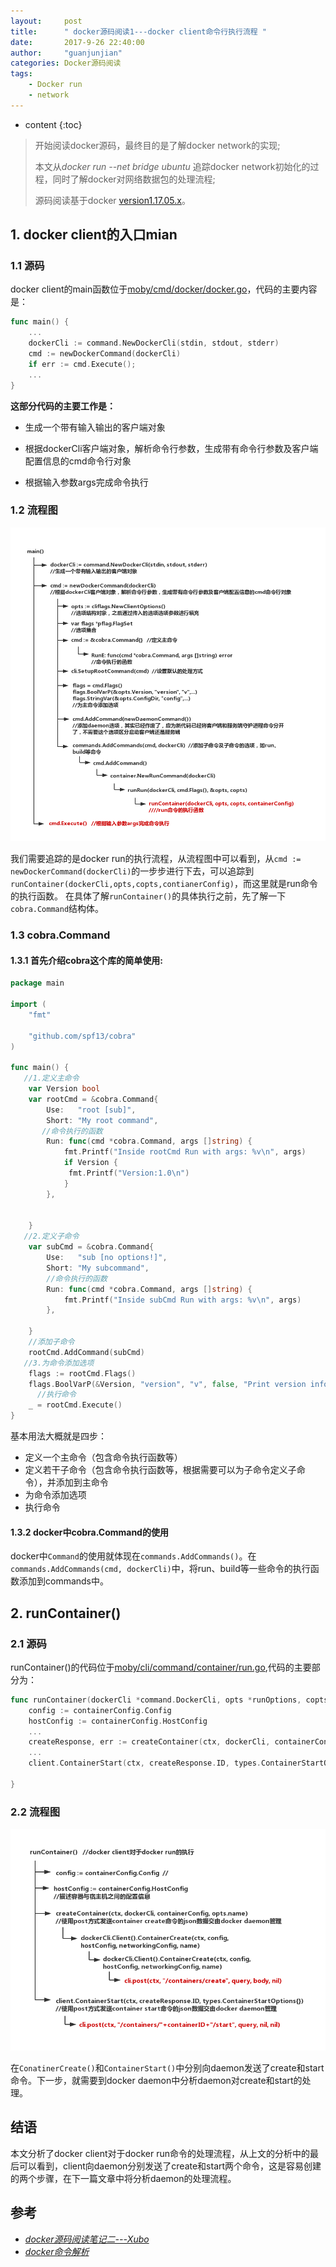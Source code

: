 ```yaml
---
layout:     post
title:      " docker源码阅读1---docker client命令行执行流程 "
date:       2017-9-26 22:40:00 
author:     "guanjunjian"
categories: Docker源码阅读
tags:
    - Docker run
    - network
---
```


* content
{:toc}

> 开始阅读docker源码，最终目的是了解docker network的实现;
> 
> 本文从*docker run --net bridge ubuntu* 追踪docker network初始化的过程，同时了解docker对网络数据包的处理流程;
>  
> 源码阅读基于docker [version1.17.05.x](https://github.com/moby/moby/tree/17.05.x)。

## 1. docker client的入口mian

### 1.1 源码


docker client的main函数位于[moby/cmd/docker/docker.go](https://github.com/moby/moby/blob/17.05.x/cmd/docker/docker.go#L161#184)，代码的主要内容是：

```go
func main() {
	...
	dockerCli := command.NewDockerCli(stdin, stdout, stderr)
	cmd := newDockerCommand(dockerCli)
	if err := cmd.Execute(); 
	...
}
```


**这部分代码的主要工作是：**

*  生成一个带有输入输出的客户端对象

*  根据dockerCli客户端对象，解析命令行参数，生成带有命令行参数及客户端配置信息的cmd命令行对象

*  根据输入参数args完成命令执行

### 1.2 流程图

![](/img/in-post/post-docker-client-excuting-flow-for-run/docker-client-main.png)

我们需要追踪的是docker run的执行流程，从流程图中可以看到，从`cmd := newDockerCommand(dockerCli)`的一步步进行下去，可以追踪到`runContainer(dockerCli,opts,copts,contianerConfig)`，而这里就是run命令的执行函数。
在具体了解`runContainer()`的具体执行之前，先了解一下`cobra.Command`结构体。

### 1.3 cobra.Command

#### 1.3.1 首先介绍cobra这个库的简单使用:

```go
package main

import (
    "fmt"

    "github.com/spf13/cobra"
)

func main() {
   //1.定义主命令
    var Version bool
    var rootCmd = &cobra.Command{
        Use:   "root [sub]",
        Short: "My root command",
       //命令执行的函数
        Run: func(cmd *cobra.Command, args []string) {
            fmt.Printf("Inside rootCmd Run with args: %v\n", args)
            if Version {
             fmt.Printf("Version:1.0\n")
            }
        },


    }
   //2.定义子命令
    var subCmd = &cobra.Command{
        Use:   "sub [no options!]",
        Short: "My subcommand",
        //命令执行的函数
        Run: func(cmd *cobra.Command, args []string) {
            fmt.Printf("Inside subCmd Run with args: %v\n", args)
        },

    }
    //添加子命令
    rootCmd.AddCommand(subCmd)
   //3.为命令添加选项
    flags := rootCmd.Flags()
    flags.BoolVarP(&Version, "version", "v", false, "Print version information and quit")
      //执行命令
    _ = rootCmd.Execute()
}

```

基本用法大概就是四步：
* 定义一个主命令（包含命令执行函数等） 
* 定义若干子命令（包含命令执行函数等，根据需要可以为子命令定义子命令），并添加到主命令
* 为命令添加选项
* 执行命令

#### 1.3.2 docker中cobra.Command的使用

docker中`Command`的使用就体现在`commands.AddCommands()`。在`commands.AddCommands(cmd, dockerCli)`中，将run、build等一些命令的执行函数添加到commands中。

## 2. runContainer()

### 2.1 源码

runContainer()的代码位于[moby/cli/command/container/run.go](https://github.com/moby/moby/blob/17.05.x/cli/command/container/run.go#L96#L269),代码的主要部分为：

```go
func runContainer(dockerCli *command.DockerCli, opts *runOptions, copts *containerOptions, containerConfig *containerConfig) error {
	config := containerConfig.Config
	hostConfig := containerConfig.HostConfig
	...
	createResponse, err := createContainer(ctx, dockerCli, containerConfig, opts.name)  //向daemon发送create
	...
	client.ContainerStart(ctx, createResponse.ID, types.ContainerStartOptions{}) ////向daemon发送post

}
```

### 2.2 流程图

![](/img/in-post/post-docker-client-excuting-flow-for-run/docker-client-runContainer.png)

在`ConatinerCreate()`和`ContainerStart()`中分别向daemon发送了create和start命令。下一步，就需要到docker daemon中分析daemon对create和start的处理。

## 结语

本文分析了docker client对于docker run命令的处理流程，从上文的分析中的最后可以看到，client向daemon分别发送了create和start两个命令，这是容易创建的两个步骤，在下一篇文章中将分析daemon的处理流程。

## 参考

* *[docker源码阅读笔记二---Xubo](http://blog.xbblfz.site/2017/04/18/docker%E6%BA%90%E7%A0%81%E9%98%85%E8%AF%BB%E7%AC%94%E8%AE%B0%E4%BA%8C/)*
* *[docker命令解析](http://blog.csdn.net/idwtwt/article/details/52733235)*
